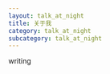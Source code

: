 ```yaml
---
layout: talk_at_night
title: 关于我
category: talk_at_night
subcategory: talk_at_night
---
```


<!-- more -->

writing